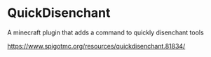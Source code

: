 # QuickDisenchant
A minecraft plugin that adds a command to quickly disenchant tools

https://www.spigotmc.org/resources/quickdisenchant.81834/
